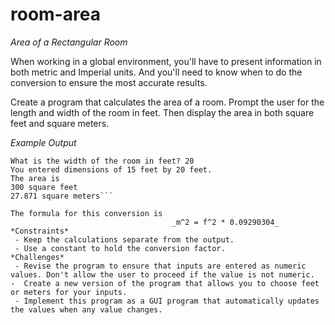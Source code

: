 # room-area
​*Area of a Rectangular Room*​

When working in a global environment, you'll have to present information in both metric and Imperial units. And you'll need to know when to do the conversion to ensure the most accurate results.

Create a program that calculates the area of a room. Prompt the user for the length and width of the room in feet. Then display the area in both square feet and square meters.

​*Example Output*​

```What is the length of the room in feet? 15
What is the width of the room in feet? 20
You entered dimensions of 15 feet by 20 feet.
The area is 
300 square feet
27.871 square meters```

The formula for this conversion is 
                                    ​_m^2 = f^2 * 0.09290304_​
​*Constraints*​
 - Keep the calculations separate from the output.
 - Use a constant to hold the conversion factor.
​*Challenges*​
 - Revise the program to ensure that inputs are entered as numeric values. Don't allow the user to proceed if the value is not numeric.
-  Create a new version of the program that allows you to choose feet or meters for your inputs.
 - Implement this program as a GUI program that automatically updates the values when any value changes.
